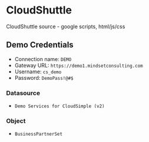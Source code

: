 # CloudShuttle

CloudShuttle source - google scripts, html/js/css

## Demo Credentials

- Connection name: `DEMO`
- Gateway URL: `https://demo1.mindsetconsulting.com`
- Username: `cs_demo`
- Password: `DemoPass!@#$`

### Datasource

- `Demo Services for CloudSimple (v2)`

### Object

- `BusinessPartnerSet`